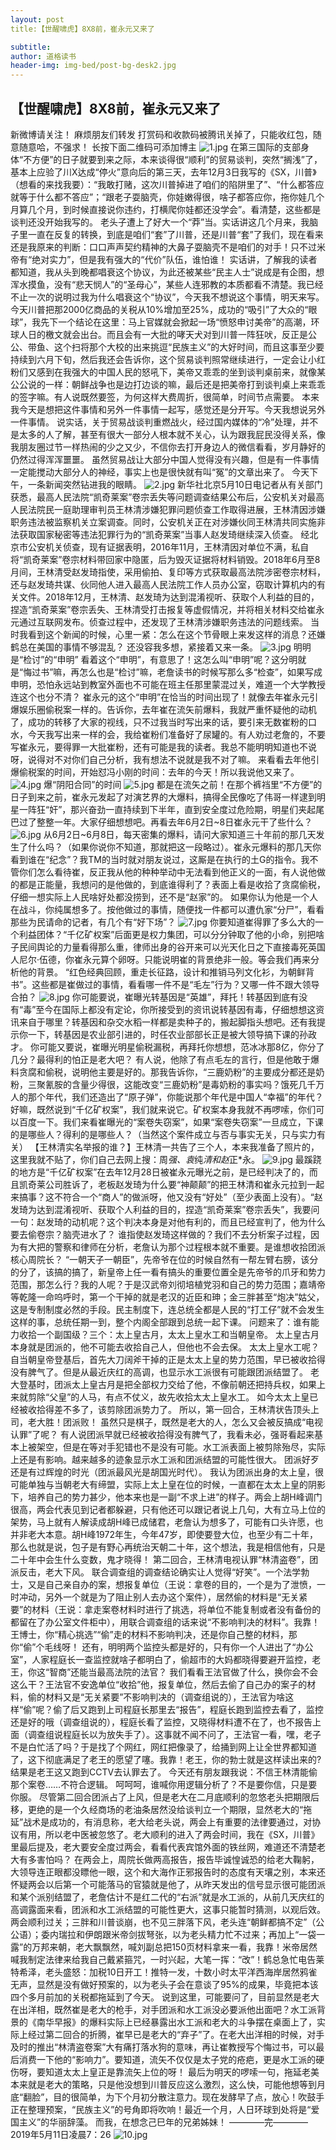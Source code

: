```yaml
---
layout: post
title:【世醒啸虎】8X8前，崔永元又来了

subtitle: 
author: 道格读书
header-img: img-bed/post-bg-desk2.jpg
---
```

## 【世醒啸虎】8X8前，崔永元又来了
新微博请关注！ 麻烦朋友们转发
打赏码和收款码被腾讯关掉了，只能收红包，随意随意哈，不强求！
长按下面二维码可添加博主
![1.jpg](https://i.loli.net/2019/05/12/5cd804da807fb.jpg)
 在第三国际的支部身体“不方便”的日子就要到来之际，本来谈得很“顺利”的贸易谈判，突然“搁浅”了，基本上应验了川X达成“停火”意向后的第三天，去年12月3日我写的《SX，川普》（想看的来找我要）：“我敢打赌，这次川普掉进了咱们的陷阱里了”、“什么都答应就等于什么都不答应”；“跟老子耍脑壳，你娃嫩得很，啥子都答应你，拖你娃几个月算几个月，到时候直接说你违约，打横爬你娃都还没学会”。看清楚，这些都是谈判还没开始我写的。
老头子遭上了好大一个“莽”当。实话讲这几个月来，我脑子里一直在反复的转换，到底是咱们“套”了川普，还是川普“套”了我们，现在看来还是我原来的判断：口口声声契约精神的大鼻子耍脑壳不是咱们的对手！只不过米帝有“绝对实力”，但是我有强大的“代价”队伍，谁怕谁！
实话讲，了解我的读者都知道，我从头到晚都唱衰这个协议，为此还被某些“民主人士”说成是有企图，想浑水摸鱼，没有“悲天悯人”的“圣母心”，某些人连邪教的本质都看不清楚。我已经不止一次的说明过我为什么唱衰这个“协议”，今天我不想说这个事情，明天来写。
今天川普把那2000亿商品的关税从10%增加至25%，成功的“吸引”了大众的“眼球”，我先下一个结论在这里：马上官媒就会掀起一场“愤怒申讨美帝”的高潮，环球人日的檄文就会出台。而且会有一大批的哮天犬对到川普一阵狂吠，反正是公公、带鱼、这个扫将那个大校的出来挑逗“民族主义”的大好时间，而且这事至少要持续到六月下旬，然后我还会告诉你，这个贸易谈判照常继续进行，一定会让小红粉们又感到在我强大的中国人民的怒吼下，美帝又乖乖的坐到谈判桌前来，就像某公公说的一样：朝鲜战争也是边打边谈的嘛，最后还是把美帝打到谈判桌上来乖乖的签字嘛。有人说既然要签，为何这样大费周折，很简单，时间节点需要。
本来我今天是想把这件事情和另外一件事情一起写，感觉还是分开写。今天我想说另外一件事情。
说实话，关于贸易战谈判重燃战火，经过国内媒体的“冷”处理，并不是太多的人了解，甚至有很大一部分人根本就不关心，认为跟我屁民没得关系，像我朋友圈过节一样热闹的少之又少，不信你去打开身边人的微信看看，岁月静好的仍然过得浑浑噩噩。
虽然贸易战让大部分中国人觉得没有兴趣，但是有一件事情一定能搅动大部分人的神经，事实上也是很快就有叫“冤”的文章出来了。
今天下午，一条新闻突然钻进我的眼睛。
![2.jpg](https://i.loli.net/2019/05/12/5cd804d9eacd9.jpg)
新华社北京5月10日电记者从有关部门获悉，最高人民法院“凯奇莱案”卷宗丢失等问题调查结果公布后，公安机关对最高人民法院民一庭助理审判员王林清涉嫌犯罪问题侦查工作取得进展，王林清因涉嫌职务违法被监察机关立案调查。同时，公安机关正在对涉嫌伙同王林清共同实施非法获取国家秘密等违法犯罪行为的“凯奇莱案”当事人赵发琦继续深入侦查。
经北京市公安机关侦查，现有证据表明，2016年11月，王林清因对单位不满，私自将“凯奇莱案”卷宗材料带回家中隐匿，后为毁灭证据将材料销毁。2018年6月至8月间，王林清受赵发琦指使，采用偷拍、复印等方式获取最高法院涉密卷宗材料，还与赵发琦共谋、伙同他人进入最高人民法院工作人员办公室，窃取计算机内的有关文件。2018年12月，王林清、赵发琦为达到混淆视听、获取个人利益的目的，捏造“凯奇莱案”卷宗丢失、王林清受打击报复等虚假情况，并将相关材料交给崔永元通过互联网发布。侦查过程中，还发现了王林清涉嫌职务违法的问题线索。
当时我看到这个新闻的时候，心里一紧：怎么在这个节骨眼上来发这样的消息？还嫌鹤总在美国的事情不够混乱？
还没容我多想，紧接着又来一条。
![3.jpg](https://i.loli.net/2019/05/12/5cd804dad5407.jpg)
明明是“检讨”的“申明”
看着这个“申明”，有意思了！这怎么叫“申明”呢？这分明就是“悔过书”嘛，再怎么也是“检讨”嘛，老詹读书的时候写那么多“检查”，如果写成申明，恐怕永远站到教室外面也不可能在班主任那里蒙混过关，难道一个大学教授连这个也分不清？
崔永元的这个“申明”在恰当的时间出现了！就像去年崔永元引爆娱乐圈偷税案一样的。告诉你，去年崔在流矢前爆料，我就严重怀疑他的动机了，成功的转移了大家的视线，只不过我当时写出来的话，要引来无数崔粉的口水，今天我写出来一样的会，我给崔粉们准备好了尿罐的。有人劝过老詹的，不要写崔永元，要得罪一大批崔粉，还有可能是我的读者。我总不能明明知道也不说呀，说得对不对你们自己分析，我有想法不说就是我不对了嘛。
来看看去年他引爆偷税案的时间，开始怼冯小刚的时间：去年的今天！所以我说他又来了。
![4.jpg](https://i.loli.net/2019/05/12/5cd804da18a18.jpg)
 爆“阴阳合同”的时间
 ![5.jpg](https://i.loli.net/2019/05/12/5cd804da24b50.jpg)
都是在流矢之前！在那个裤裆里“不方便”的日子到来之前，崔永元发起了对演艺界的大爆料，搞得全民像吃了伟哥一样逮到明星一阵狂“奸”，那兴奋劲一直持续到下半年，直到安全度过危险期，明星们夹起尾巴过了整整一年。大家仔细想想吧。再看去年6月2日~8日崔永元干了些什么？
![6.jpg](https://i.loli.net/2019/05/12/5cd804db6360c.jpg)
从6月2日~6月8日，每天密集的爆料，请问大家知道三十年前的那几天发生了什么吗？（如果你说你不知道，那就把这一段略过）。崔永元爆料的那几天你看到谁在“纪念”？我TM的当时就对朋友说过，这厮是在执行的土G的指令。我不管你们怎么看待崔，反正我从他的种种举动中无法看到他正义的一面，有人说他做的都是正能量，我想问的是他做的，到底谁得利了？表面上看是收拾了贪腐偷税，仔细一想实际上人民啥好处都没捞到，还不是“赵家”的。
如果你认为他是一个人在战斗，你纯属想多了。按他做过的事情，随便找一件都可以遭仇家“分尸”，看看那些为民请命的记者，有几个有“好下场”？
![7.jpg](https://i.loli.net/2019/05/12/5cd804dbbc659.jpg)
你要知道崔得罪了多么大的一个利益团体？“千亿矿权案”后面更是权力集团，可以分分钟取了他的小命，别把啥子民间舆论的力量看得那么重，律师出身的谷开来可以光天化日之下直接毒死英国人尼尔·伍德，你崔永元算个卵呀。只能说明崔的背景绝非一般。等会我们再来分析他的背景。
“红色经典回顾，重走长征路，设计和推销马列文化衫，为朝鲜背书”。这些都是崔做过的事情，看看哪一件不是“毛左”行为？又哪一件不跟大领导合拍？
![8.jpg](https://i.loli.net/2019/05/12/5cd804da4d337.jpg)
你可能要说，崔曝光转基因是“英雄”，拜托！转基因到底有没有“毒”至今在国际上都没有定论，你所接受到的资讯说转基因有毒，仔细想想这资讯来自于哪里？转基因和杂交水稻一样都是卖种子的，搬起脚指头想吧。还有我提示你一下，转基因是农业部引进的，时任农业部部长正是被大领导搞下课的孙政才。
你可能又要说，崔曝光明星偷税漏税，再拜托你想想，范冰冰那8亿，你分了几分？最得利的怕正是老大吧？
有人说，他除了有点毛左的言行，但是他敢于爆料贪腐和偷税，说明他主要是好的。那我告诉你，“三鹿奶粉”的主要成分都还是奶粉，三聚氰胺的含量少得很，这能改变“三鹿奶粉”是毒奶粉的事实吗？饿死几千万人的那个年代，我们还造出了“原子弹”，你能说那个年代是中国人“幸福”的年代？
好嘛，既然说到“千亿矿权案”，我们就来说它。矿权案本身我就不再啰嗦，你们可以百度一下。我们来看崔曝光的“案卷失窃案”，如果“案卷失窃案”一旦成立，下课的是哪些人？得利的是哪些人？（当然这个案件成立与否与事实无关，只与实力有关）
【王林清实名举报的谁？】王林清一共告了三个人，本来我准备了照片的，这里我就不贴了，你们自己去网上搜：周*强、袁*纯*清和赵*正*永。
![9.jpg](https://i.loli.net/2019/05/12/5cd804dcc3a85.jpg)
最蹊跷的地方是“千亿矿权案”在去年12月28日被崔永元曝光之前，是已经判决了的，而且凯奇莱公司胜诉了，老板赵发琦为什么要“神颠颠”的把王林清和崔永元拉到一起来搞事？这不符合一个“商人”的做派呀，他又没有“好处”（至少表面上没有）。“赵发琦为达到混淆视听、获取个人利益的目的，捏造“凯奇莱案”卷宗丢失”，我要问一句：赵发琦的动机呢？这个判决本身是对他有利的，而且已经宣判了，他为什么要去偷卷宗？脑壳进水了？
谁指使赵发琦这样做的？我们不去分析案子过程，因为有大把的警察和律师在分析，老詹认为那个过程根本就不重要。是谁想收拾团派核心周院长？
“一朝天子一朝臣”，先帝爷在位的时候自然有一帮左臂右膀，该分的分了，该搞的搞了，新皇帝上任一看有搞头的重要位置全是先帝爷的爪牙和势力范围，那怎么行？我的人呢？于是汉武帝刘彻培植党羽和自己的势力范围；嘉靖帝等乾隆一命呜呼时，第一个干掉的就是老汉的近臣和珅；金三胖甚至“炮决”姑父，这是专制制度必然的手段。民主制度下，连总统全都是人民的“打工仔”就不会发生这样的事，总统任期一到，整个内阁全部跟到总统一起下课。
问题来了：谁有能力收拾一个副国级？三个：太上皇古月，太太上皇水工和当朝皇帝。
太上皇古月本身就是团派的，他不可能去收拾自己人，但他也不会去保。
太太上皇水工呢？自当朝皇帝登基后，首先大刀阔斧干掉的正是太太上皇的势力范围，早已被收拾得没有脾气了。但是从最近庆红的高调，也显示水工派很有可能跟团派结盟了。
老大登基时，团派太上皇古月是把全部权力交给了他，不像前朝还把持兵权，如果上来就剪除“父皇”的人马，有点不仗义，故先收拾太太上皇水工。
如今太太上皇已经被收拾得差不多了，该剪除团派势力了。
所以，第一回合，王林清状告顶头上司，老大胜！团派败！
虽然只是棋子，既然是老大的人，怎么又会被反搞成“电视认罪”了呢？
有人说团派早就已经被收拾得没有脾气了，我看未必，强哥看起来基本上被架空，但是在等对手犯错也不是没有可能。水工派表面上被剪除殆尽，实际上还是有影响。越来越多的迹象显示水工派和团派结盟的可能性很大。
团派好歹还是有过辉煌的时光（团派最风光是胡国光时代）。
我认为团派出身的太上皇，很可能单独与当朝老大有缔盟，实际上太上皇在位的时候，一直都在太太上皇的阴影下，培养自己的势力甚少，他本来也是一副“不求上进”的样子。两会上胡H峰调门很高，两会代表见到记者都躲避，只有他还可以跟记者说上几句，大有立马上位的架势，马上就有人解读成胡H峰已成储君，老詹认为想多了，可能有口头许愿，也并非老大本意。胡H峰1972年生，今年47岁，即使要登大位，也至少有二十年，那么也就是说，包子是有野心再统治天朝二十年，这个想法，我是相信他有，只是二十年中会生什么变数，鬼才晓得！
第二回合，王林清电视认罪“林清盗卷”，团派反击，老大下风。
联合调查组的调查结论确实让人觉得“好笑”。一个法学勃士，又是自己亲自办的案，想报复单位（王说：拿卷的目的，一个是为了泄愤，一时冲动，另外一个就是为了阻止别人去办这个案件），居然偷的材料是“无关紧要”的材料（王说：拿走案卷材料时进行了挑选，将单位不能复制或者没有备份的都留在了办公室文件柜中），用联合调查组的话来说“不影响判决的材料”。我靠！王博士，你“精心挑选”“偷”走的材料不影响判决，还是你自己整的材料，那你“偷”个毛线呀！
还有，明明两个监控头都是好的，只有你一个人进出了“办公室”，人家程庭长一查监控就啥子都明白了，偷超市的大妈都晓得要避开监控，老王，你这“智商”还能当最高法院的法官？
我们看看王法官做了什么，换你会不会这么干？王法官不安逸单位“收拾”他，报复单位，然后去偷了自己办的案子的材料，偷的材料又是“无关紧要”不影响判决的（调查组说的），王法官为啥这样“偷”呢？偷了后又跑到上司程庭长那里去“报告”，程庭长跑到监控去看了，监控还是好的哦（调查组说的），程庭长看了监控，又晓得材料遭不在了，也不报告上面（调查组说程庭长以为放失手了）。这事就不闻不问了，王法官一看，嘿，老子不是白忙活了吗？于是找了个网红，网红把像录了，给捅到网上让全世界都知道了，这下彻底满足了老王的愿望了噻。我靠！老王，你的勃士就是这样读出来的?
结果是老王这又跑到CCTV去认罪去了。
今天还有朋友跟我说：不信王林清能偷那个案卷……不符合逻辑。
呵呵呵，谁喊你用逻辑分析了？不是要你信，只是要你服。
尽管第二回合团派占了上风，但是老大在二月底顺利的忽悠老头把期限后移，更绝的是一个久经商场的老油条居然没给谈判立一个期限，显然老大的“拖延”战术是成功的，有消息称，老大给老头说，两会上有重要的法律要通过，对协议有用，所以老中医被忽悠了。老大顺利的进入了两会时间，我在《SX，川普》里最后提及，老大要安全度过两会，看看代表宾馆外面的铁丝网，难道还不清楚老大有多害怕吗？
在两会上，周院长做两高报告，报告毕诚惶诚恐的给老大鞠躬，大领导连正眼都没瞟他一眼，这个和大海作正邪报告时的态度有天壤之别，本来还怀疑两会以后第一个可能落马的官猿就是他了，从昨天发出的信号显示很可能团派和某个派别结盟了，老詹估计不是红二代的“右派”就是水工派的，从前几天庆红的高调露面来看，团派和水工派结盟的可能性更大，这事只能暂时猜测，以观后效。
两会顺利过关；三胖和川普谈崩，也不见三胖落下风，老头连“朝鲜都搞不定”（公公语）；委内瑞拉和伊朗跟米帝剑拔弩张，以为老头精力忙不过来；再加上“一袋一露”的万邦来朝，老大飘飘然，喊刘副总把150页材料拿来一看，我靠！米帝居然喊我制定法律来给我自己戴紧箍咒，一时兴起，大笔一挥：“改”！鹤总急忙电告莱特希泽，老头盛怒：加税10日开工！推特一发，十数小时太平洋西海岸居然鸦雀无声，显然是没有做好预案的，以为老头子会在意谈了95%的成果，毕竟把本该四个多月前加的关税都拖延到了今天。
说到这里，可能要问了，目前显然是老大在出洋相，既然崔是老大的枪手，对手团派和水工派没必要派他出面吧？水工派背景的《南华早报》的爆料实际上已经暴露出水工派和老大的斗争摆在桌面上了，实际上经过第二回合的折腾，崔早已是老大的“弃子”了。在老大出洋相的时候，对手及时的推出“林清盗卷案”大有痛打落水狗的意味，再让崔教授写个悔过书，可以最后消费一下他的“影响力”。要知道，流矢不仅仅是太子党的疮疤，更是水工派的硬伤呀，要知道太太上皇正是靠流矢上位的呀！
最后为明天的啰嗦一句，拖延老美本来就是老大的策略，只是他没想到川普反应这么激烈，这么快，可能他想等到月底“翻脸”，目的很简单，为下个月初分散注意力。现在发酵早了点，放心！吹鼓手正在整理预案，“民族主义”的号角即将吹响！最近一个月，人日环球到处将是“爱国主义”的华丽辞藻。
而我，在想念己巳年的兄弟姊妹！
————完————
2019年5月11日凌晨7：26
![10.jpg](https://i.loli.net/2019/05/12/5cd804dbbb3be.jpg)
